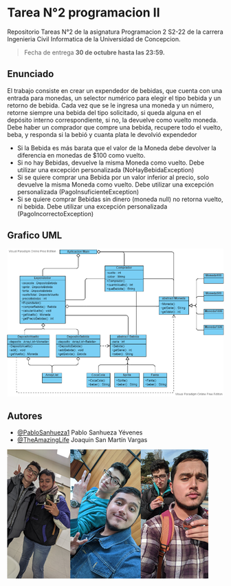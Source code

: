 # Tarea N°2 programacion II

Repositorio Tareas N°2 de la asignatura Programacion 2 S2-22 de la carrera Ingenieria Civil Informatica de la Universidad de Concepcion.

>Fecha de entrega **30 de octubre hasta las 23:59.**

<!-- agregar fotos del UML -->
## Enunciado

El trabajo consiste en crear un expendedor de bebidas, que cuenta con una entrada para monedas, un selector
numérico para elegir el tipo bebida y un retorno de bebida. Cada vez que se le ingresa una moneda y un número,
retorne siempre una bebida del tipo solicitado, si queda alguna en el depósito interno correspondiente, si no, la
devuelve como vuelto moneda.
Debe haber un comprador que compre una bebida, recupere todo el vuelto, beba, y responda si la bebió y cuanta
plata le devolvió expendedor

- Si la Bebida es más barata que el valor de la Moneda debe devolver la diferencia en monedas de $100 como vuelto.
- Si no hay Bebidas, devuelve la misma Moneda como vuelto. Debe utilizar una excepción personalizada (NoHayBebidaException)
- Si se quiere comprar una Bebida por un valor inferior al precio, solo devuelve la misma Moneda como vuelto. Debe utilizar una excepción personalizada (PagoInsuficienteException)
- Si se quiere comprar Bebidas sin dinero (moneda null) no retorna vuelto, ni bebida. Debe utilizar una excepción personalizada (PagoIncorrectoException)

## Grafico UML

![UML](Recursos/GraficoUML.png)

## Autores

- [@PabloSanhueza1](https://github.com/PabloSanhueza1) Pablo Sanhueza Yévenes
- [@TheAmazingLife](https://github.com/TheAmazingLife) Joaquin San Martín Vargas

![Imagen Duo](Recursos/ImagenDuo.png)
